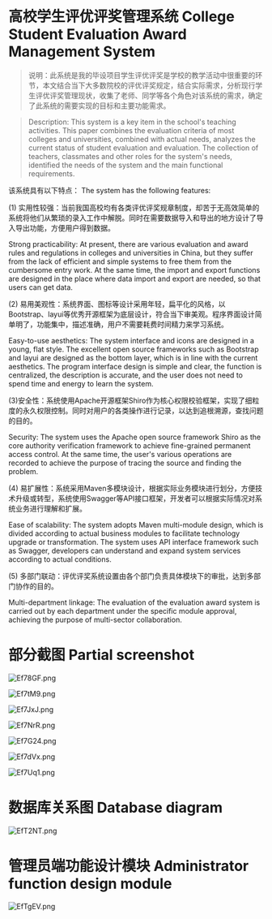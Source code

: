 # 高校学生评优评奖管理系统 College Student Evaluation Award Management System

> 说明：此系统是我的毕设项目学生评优评奖是学校的教学活动中很重要的环节，本文结合当下大多数院校的评优评奖规定，结合实际需求，分析现行学生评优评奖管理现状，收集了老师、同学等各个角色对该系统的需求，确定了此系统的需要实现的目标和主要功能需求。

> Description: This system is a key item in the school's teaching activities. This paper combines the evaluation criteria of most colleges and universities, combined with actual needs, analyzes the current status of student evaluation and evaluation. The collection of teachers, classmates and other roles for the system's needs, identified the needs of the system and the main functional requirements.

该系统具有以下特点：
The system has the following features:

(1)	实用性较强：当前我国高校均有各类评优评奖规章制度，却苦于无高效简单的系统将他们从繁琐的录入工作中解脱。同时在需要数据导入和导出的地方设计了导入导出功能，方便用户得到数据。

Strong practicability: At present, there are various evaluation and award rules and regulations in colleges and universities in China, but they suffer from the lack of efficient and simple systems to free them from the cumbersome entry work. At the same time, the import and export functions are designed in the place where data import and export are needed, so that users can get data.
 
(2)	易用美观性：系统界面、图标等设计采用年轻，扁平化的风格，以Bootstrap、layui等优秀开源框架为底层设计，符合当下审美观。程序界面设计简单明了，功能集中，描述准确，用户不需要耗费时间精力来学习系统。

Easy-to-use aesthetics: The system interface and icons are designed in a young, flat style. The excellent open source frameworks such as Bootstrap and layui are designed as the bottom layer, which is in line with the current aesthetics. The program interface design is simple and clear, the function is centralized, the description is accurate, and the user does not need to spend time and energy to learn the system.
               
 (3)安全性：系统使用Apache开源框架Shiro作为核心权限校验框架，实现了细粒度的永久权限控制。同时对用户的各类操作进行记录，以达到追根溯源，查找问题的目的。
 
  Security: The system uses the Apache open source framework Shiro as the core authority verification framework to achieve fine-grained permanent access control. At the same time, the user's various operations are recorded to achieve the purpose of tracing the source and finding the problem.
  
(4)	易扩展性：系统采用Maven多模块设计，根据实际业务模块进行划分，方便技术升级或转型，系统使用Swagger等API接口框架，开发者可以根据实际情况对系统业务进行理解和扩展。

Ease of scalability: The system adopts Maven multi-module design, which is divided according to actual business modules to facilitate technology upgrade or transformation. The system uses API interface framework such as Swagger, developers can understand and expand system services according to actual conditions.

(5)	多部门联动：评优评奖系统设置由各个部门负责具体模块下的审批，达到多部门协作的目的。

Multi-department linkage: The evaluation of the evaluation award system is carried out by each department under the specific module approval, achieving the purpose of multi-sector collaboration.

# 部分截图 Partial screenshot

![Ef78GF.png](https://s2.ax1x.com/2019/05/11/Ef78GF.png)

![Ef7tM9.png](https://s2.ax1x.com/2019/05/11/Ef7tM9.png)

![Ef7JxJ.png](https://s2.ax1x.com/2019/05/11/Ef7JxJ.png)

![Ef7NrR.png](https://s2.ax1x.com/2019/05/11/Ef7NrR.png)

![Ef7G24.png](https://s2.ax1x.com/2019/05/11/Ef7G24.png)

![Ef7dVx.png](https://s2.ax1x.com/2019/05/11/Ef7dVx.png)

![Ef7Uq1.png](https://s2.ax1x.com/2019/05/11/Ef7Uq1.png)
# 数据库关系图 Database diagram
![EfT2NT.png](https://s2.ax1x.com/2019/05/11/EfT2NT.png)

# 管理员端功能设计模块 Administrator function design module

![EfTgEV.png](https://s2.ax1x.com/2019/05/11/EfTgEV.png)